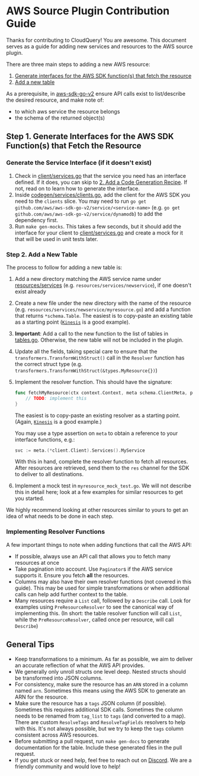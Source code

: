 # AWS Source Plugin Contribution Guide

Thanks for contributing to CloudQuery! You are awesome. This document serves as a guide for adding new services and resources to the AWS source plugin.

There are three main steps to adding a new AWS resource:

1. [Generate interfaces for the AWS SDK function(s) that fetch the resource](#step-1-generate-interfaces-for-the-aws-sdk-functions-that-fetch-the-resource)
2. [Add a new table](#step-2-add-a-new-table)

As a prerequisite, in [aws-sdk-go-v2](https://pkg.go.dev/github.com/aws/aws-sdk-go-v2) ensure API calls exist to list/describe the desired resource, and make note of:

- to which aws service the resource belongs
- the schema of the returned object(s)

## Step 1. Generate Interfaces for the AWS SDK Function(s) that Fetch the Resource

### Generate the Service Interface (if it doesn't exist)

1. Check in [client/services.go](client/services.go) that the service you need has an interface defined. If it does, you can skip to [2. Add a Code Generation Recipe](#2-add-a-code-generation-recipe). If not, read on to learn how to generate the interface.
2. Inside [codegen/services/clients.go](codegen/services/clients.go), add the client for the AWS SDK you need to the `clients` slice. You may need to run `go get github.com/aws/aws-sdk-go-v2/service/<service-name>` (e.g. `go get github.com/aws/aws-sdk-go-v2/service/dynamodb`) to add the dependency first.
3. Run `make gen-mocks`. This takes a few seconds, but it should add the interface for your client to [client/services.go](client/services.go) and create a mock for it that will be used in unit tests later.

### Step 2. Add a New Table

The process to follow for adding a new table is:

1. Add a new directory matching the AWS service name under [resources/services](resources/services) (e.g. `resources/services/newservice`), if one doesn't exist already
2. Create a new file under the new directory with the name of the resource (e.g. `resources/services/newservice/myresource.go`) and add a function that returns `*schema.Table`. The easiest is to copy-paste an existing table as a starting point ([`Kinesis`](resources/services/kinesis/kinesis.go) is a good example).
3. **Important**: Add a call to the new function to the list of tables in [tables.go](resources/plugin/tables.go). Otherwise, the new table will not be included in the plugin.  
4. Update all the fields, taking special care to ensure that the `transformers.TransformWithStruct()` call in the `Resolver` function has the correct struct type (e.g. `transformers.TransformWithStruct(&types.MyResource{})`)
5. Implement the resolver function. This should have the signature: 
   ```go
   func fetchMyResource(ctx context.Context, meta schema.ClientMeta, parent *schema.Resource, res chan<- interface{}) error {
       // TODO: implement this
   }
   ```
   
   The easiest is to copy-paste an existing resolver as a starting point. (Again, [`Kinesis`](resources/services/kinesis/streams_fetch.go) is a good example.)
   
   You may use a type assertion on `meta` to obtain a reference to your interface functions, e.g.:
   ```go
   svc := meta.(*client.Client).Services().MyService
   ```
   
   With this in hand, complete the resolver function to fetch all resources. After resources are retrieved, send them to the `res` channel for the SDK to deliver to all destinations.
6. Implement a mock test in `myresource_mock_test.go`. We will not describe this in detail here; look at a few examples for similar resources to get you started.

We highly recommend looking at other resources similar to yours to get an idea of what needs to be done in each step.  

### Implementing Resolver Functions

A few important things to note when adding functions that call the AWS API:

- If possible, always use an API call that allows you to fetch many resources at once
- Take pagination into account. Use `Paginator`s if the AWS service supports it. Ensure you fetch **all** the resources.
- Columns may also have their own resolver functions (not covered in this guide). This may be used for simple transformations or when additional calls can help add further context to the table.
- Many resources require a `List` call, followed by a `Describe` call. Look for examples using `PreResourceResolver` to see the canonical way of implementing this. (In short: the table resolver function will call `List`, while the `PreResourceResolver`, called once per resource, will call `Describe`)


## General Tips

- Keep transformations to a minimum. As far as possible, we aim to deliver an accurate reflection of what the AWS API provides.
- We generally only unroll structs one level deep. Nested structs should be transformed into JSON columns. 
- For consistency, make sure the resource has an `ARN` stored in a column named `arn`. Sometimes this means using the AWS SDK to generate an ARN for the resource.
- Make sure the resource has a `tags` JSON column (if possible). Sometimes this requires additional SDK calls. Sometimes the column needs to be renamed from `tag_list` to `tags` (and converted to a map). There are custom `ResolveTags` and `ResolveTagFields` resolvers to help with this. It's not always possible, but we try to keep the `tags` column consistent across AWS resources.
- Before submitting a pull request, run `make gen-docs` to generate documentation for the table. Include these generated files in the pull request.
- If you get stuck or need help, feel free to reach out on [Discord](https://www.cloudquery.io/discord). We are a friendly community and would love to help!
